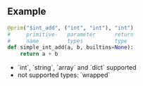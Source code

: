 ## Example

```python
@prim("$int_add", ("int", "int"), "int")
#     primitive-   parameter      return
#     name         types          type
def simple_int_add(a, b, builtins=None):
    return a + b
```

<ul>
<li class="fragment">`int`, `string`, `array` and `dict` supported</li>
<li class="fragment">not supported types: `wrapped`</li>

